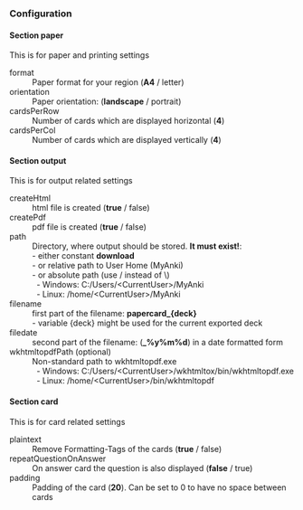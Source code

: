 ### Configuration

#### Section paper
This is for paper and printing settings

<dl>
  <dt>format</dt>
  <dd>Paper format for your region (<b>A4</b> / letter)</dd>

  <dt>orientation</dt>
  <dd>Paper orientation: (<b>landscape</b> / portrait)</dd>
  
  <dt>cardsPerRow</dt>
  <dd>Number of cards which are displayed horizontal (<b>4</b>)</dd>
  
  <dt>cardsPerCol</dt>
  <dd>Number of cards which are displayed vertically (<b>4</b>)</dd>
</dl>

#### Section output
This is for output related settings

<dl>
  <dt>createHtml</dt>
  <dd>html file is created (<b>true</b> / false)</dd>

  <dt>createPdf</dt>
  <dd>pdf file is created (<b>true</b> / false)</dd>

  <dt>path</dt>
  <dd>Directory, where output should be stored. <b>It must exist!</b>:<br/>
    - either constant <b>download</b><br/>
    - or relative path to User Home (MyAnki)<br/>
    - or absolute path (use / instead of \)<br/>
    &nbsp;&nbsp;- Windows: C:/Users/&lt;CurrentUser&gt;/MyAnki<br/>
    &nbsp;&nbsp;- Linux: /home/&lt;CurrentUser&gt;/MyAnki
  </dd>
  
  <dt>filename</dt>
  <dd>first part of the filename: <b>papercard_{deck}</b><br/>
    - variable {deck} might be used for the current exported deck
  </dd>
  
  <dt>filedate</dt>
  <dd>second part of the filename:  (<b>_%y%m%d</b>) in a date formatted form</dd>

  <dt>wkhtmltopdfPath (optional)</dt>
  <dd>Non-standard path to wkhtmltopdf.exe<br/>
    &nbsp;&nbsp;- Windows: C:/Users/&lt;CurrentUser&gt;/wkhtmltox/bin/wkhtmltopdf.exe<br/>
    &nbsp;&nbsp;- Linux: /home/&lt;CurrentUser&gt;/bin/wkhtmltopdf
  </dd>
  
</dl>

#### Section card
This is for card related settings

<dl>
  
  <dt>plaintext</dt>
  <dd>Remove Formatting-Tags of the cards (<b>true</b> / false)</dd>
  
  <dt>repeatQuestionOnAnswer</dt>
  <dd>On answer card the question is also displayed (<b>false</b> / true)</dd>

  <dt>padding</dt>
  <dd>Padding of the card (<b>20</b>). Can be set to 0 to have no space between cards</dd>
  
</dl>